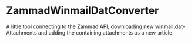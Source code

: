 # ZammadWinmailDatConverter
A little tool connecting to the Zammad API, downloading new winmail.dat-Attachments and adding the containing attachments as a new article.
